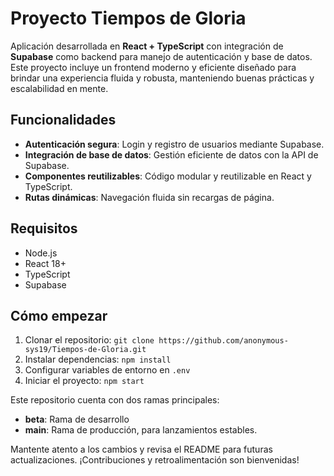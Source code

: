 # Proyecto Tiempos de Gloria

Aplicación desarrollada en **React + TypeScript** con integración de **Supabase** como backend para manejo de autenticación y base de datos. Este proyecto incluye un frontend moderno y eficiente diseñado para brindar una experiencia fluida y robusta, manteniendo buenas prácticas y escalabilidad en mente.

## Funcionalidades
- **Autenticación segura**: Login y registro de usuarios mediante Supabase.
- **Integración de base de datos**: Gestión eficiente de datos con la API de Supabase.
- **Componentes reutilizables**: Código modular y reutilizable en React y TypeScript.
- **Rutas dinámicas**: Navegación fluida sin recargas de página.

## Requisitos
- Node.js
- React 18+
- TypeScript
- Supabase

## Cómo empezar
1. Clonar el repositorio: `git clone https://github.com/anonymous-sys19/Tiempos-de-Gloria.git`
2. Instalar dependencias: `npm install`
3. Configurar variables de entorno en `.env`
4. Iniciar el proyecto: `npm start`

Este repositorio cuenta con dos ramas principales:
- **beta**: Rama de desarrollo
- **main**: Rama de producción, para lanzamientos estables.

Mantente atento a los cambios y revisa el README para futuras actualizaciones. ¡Contribuciones y retroalimentación son bienvenidas!

